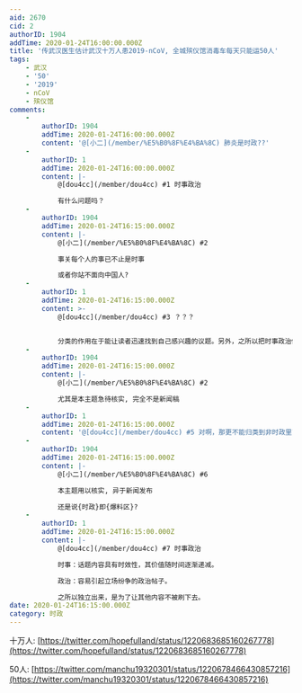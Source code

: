 ```yaml
---
aid: 2670
cid: 2
authorID: 1904
addTime: 2020-01-24T16:00:00.000Z
title: '传武汉医生估计武汉十万人患2019-nCoV, 全城殡仪馆消毒车每天只能运50人'
tags:
    - 武汉
    - '50'
    - '2019'
    - nCoV
    - 殡仪馆
comments:
    -
        authorID: 1904
        addTime: 2020-01-24T16:00:00.000Z
        content: '@[小二](/member/%E5%B0%8F%E4%BA%8C) 肺炎是时政??'
    -
        authorID: 1
        addTime: 2020-01-24T16:00:00.000Z
        content: |-
            @[dou4cc](/member/dou4cc) #1 时事政治

            有什么问题吗？
    -
        authorID: 1904
        addTime: 2020-01-24T16:15:00.000Z
        content: |-
            @[小二](/member/%E5%B0%8F%E4%BA%8C) #2

            事关每个人的事已不止是时事

            或者你站不面向中国人?
    -
        authorID: 1
        addTime: 2020-01-24T16:15:00.000Z
        content: >-
            @[dou4cc](/member/dou4cc) #3 ？？？


            分类的作用在于能让读者迅速找到自己感兴趣的议题。另外，之所以把时事政治做独立版面，是因为时政话题的讨论模式与一般话题不同，更新快，易冲突，易占版面。
    -
        authorID: 1904
        addTime: 2020-01-24T16:15:00.000Z
        content: |-
            @[小二](/member/%E5%B0%8F%E4%BA%8C) #2

            尤其是本主题急待核实, 完全不是新闻稿
    -
        authorID: 1
        addTime: 2020-01-24T16:15:00.000Z
        content: '@[dou4cc](/member/dou4cc) #5 对啊，那更不能归类到非时政里面去了。时政类内容之所以强调附上来源就是为了这个。'
    -
        authorID: 1904
        addTime: 2020-01-24T16:15:00.000Z
        content: |-
            @[小二](/member/%E5%B0%8F%E4%BA%8C) #6

            本主题用以核实, 异于新闻发布

            还是说{时政}即{爆料区}?
    -
        authorID: 1
        addTime: 2020-01-24T16:15:00.000Z
        content: |-
            @[dou4cc](/member/dou4cc) #7 时事政治

            时事：话题内容具有时效性，其价值随时间逐渐递减。

            政治：容易引起立场纷争的政治帖子。

            之所以独立出来，是为了让其他内容不被刷下去。
date: 2020-01-24T16:15:00.000Z
category: 时政
---
```


十万人: [https://twitter.com/hopefulland/status/1220683685160267778](https://twitter.com/hopefulland/status/1220683685160267778)

50人: [https://twitter.com/manchu19320301/status/1220678466430857216](https://twitter.com/manchu19320301/status/1220678466430857216)

